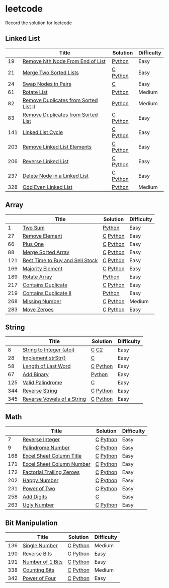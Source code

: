 # leetcode
Record the solution for leetcode

## Linked List
|     | Title           |  Solution       | Difficulty
|-----|---------------- | --------------- | ---------------
19|[Remove Nth Node From End of List](https://leetcode.com/problems/remove-nth-node-from-end-of-list/)|[Python](./python/19_removeNthFromEnd.py)|Easy
21|[Merge Two Sorted Lists](https://leetcode.com/problems/merge-two-sorted-lists/)|[C](./C/21_mergeTwoLists.c) [Python](./python/21_mergeTwoLists.py)|Easy
24|[Swap Nodes in Pairs](https://leetcode.com/problems/swap-nodes-in-pairs/)|[C](./C/24_swapPairs.c)|Easy
61|[Rotate List](https://leetcode.com/problems/rotate-list/)|[Python](./python/61_rotateRight.py)|Medium
82|[Remove Duplicates from Sorted List II](https://leetcode.com/problems/remove-duplicates-from-sorted-list-ii/)|[Python](./python/82_deleteDuplicates2.py)|Medium
83|[Remove Duplicates from Sorted List](https://leetcode.com/problems/remove-duplicates-from-sorted-list/)|[C](./C/83_deleteDuplicates.c) [Python](./python/83_deleteDuplicates.py)|Easy
141|[Linked List Cycle](https://leetcode.com/problems/linked-list-cycle/)|[C](./C/141_hasCycle.c) [Python](./python/141_hasCycle.py)|Easy
203|[Remove Linked List Elements](https://leetcode.com/problems/remove-linked-list-elements/)|[C](./C/203_removeElements.c) [Python](./python/203_removeElements.py)|Easy
206|[Reverse Linked List](https://leetcode.com/problems/reverse-linked-list/)|[C](./C/206_reverseList.c) [Python](./python/206_reverseList.py)|Easy
237|[Delete Node in a Linked List](https://leetcode.com/problems/delete-node-in-a-linked-list/)|[C](./C/237_deleteNode.c) [Python](./python/237_deleteNode.py)|Easy
328|[Odd Even Linked List](https://leetcode.com/problems/odd-even-linked-list/)|[Python](./python/328_oddEvenList.py)|Medium


## Array
|     | Title           |  Solution       | Difficulty
|-----|---------------- | --------------- | ---------------
1|[Two Sum](https://leetcode.com/problems/two-sum/)|[Python](./python/1_twoSum.py)|Easy
27|[Remove Element](https://leetcode.com/problems/remove-element/)|[C](./C/27_removeElement.c) [Python](./python/27_removeElement.py)|Easy
66|[Plus One](https://leetcode.com/problems/plus-one/)|[C](./C/66_plusOne.c) [Python](./python/66_plusOne.py)|Easy
88|[Merge Sorted Array](https://leetcode.com/problems/merge-sorted-array/)|[C](./C/88_merge.c) [Python](./python/88_merge.py)|Easy
121|[Best Time to Buy and Sell Stock](https://leetcode.com/problems/best-time-to-buy-and-sell-stock/)|[C](./C/121_maxProfit.c) [Python](./python/121_maxProfit.py)|Easy
169|[Majority Element](https://leetcode.com/problems/majority-element/)|[C](./C/169_majorityElement.c) [Python](./python/169_majorityElement.py)|Easy
189|[Rotate Array](https://leetcode.com/problems/rotate-array/)|[Python](./python/189_rotate.py)|Easy
217|[Contains Duplicate](https://leetcode.com/problems/contains-duplicate/)|[C](./C/217_containsDuplicate.c) [Python](./python/217_containsDuplicate.py)|Easy
219|[Contains Duplicate II](https://leetcode.com/problems/contains-duplicate-ii/)|[Python](./python/219_containsNearbyDuplicate.py)|Easy
268|[Missing Number](https://leetcode.com/problems/missing-number/)|[C](./C/268_missingNumber.c) [Python](./python/268_missingNumber.py)|Medium
283|[Move Zeroes](https://leetcode.com/problems/move-zeroes/)|[C](./C/283_moveZeroes.c) [Python](./python/283_moveZeroes.py)|Easy


## String
|     | Title           |  Solution       | Difficulty
|-----|---------------- | --------------- | ---------------
8|[String to Integer (atoi)](https://leetcode.com/problems/string-to-integer-atoi/)|[C](./C/8_myAtoi.c) [C2](./C/8_myAtoi2.c)|Easy
28|[Implement strStr() ](https://leetcode.com/problems/implement-strstr/)|[C](./C/28_strStr.c)|Easy
58|[Length of Last Word](https://leetcode.com/problems/length-of-last-word/)|[C](./C/58_lengthOfLastWord.c) [Python](./python/58_lengthOfLastWord.py)|Easy
67|[Add Binary](https://leetcode.com/problems/add-binary/)|[Python](./python/67_addBinary.py)|Easy
125|[Valid Palindrome](https://leetcode.com/problems/valid-palindrome/)|[C](./C/125_isPalindrome.c)|Easy
344|[Reverse String](https://leetcode.com/problems/reverse-string/)|[C](./C/344_reverseString.c) [Python](./python/344_reverseString.py)|Easy
345|[Reverse Vowels of a String](https://leetcode.com/problems/reverse-vowels-of-a-string/)|[C](./C/345_reverseVowels.c) [Python](./python/345_reverseVowels.py)|Easy




## Math
|     | Title           |  Solution       | Difficulty
|-----|---------------- | --------------- | ---------------
7|[Reverse Integer](https://leetcode.com/problems/reverse-integer/)|[C](./C/7_reverse.c) [Python](./python/7_reverse.py)|Easy
9|[Palindrome Number](https://leetcode.com/problems/palindrome-number/)|[C](./C/9_isPalindrome.c) [Python](./python/9_isPalindrome.py)|Easy
168|[Excel Sheet Column Title](https://leetcode.com/problems/excel-sheet-column-title/)|[C](./C/168_convertToTitle.c) [Python](./python/168_convertToTitle.py)|Easy
171|[Excel Sheet Column Number](https://leetcode.com/problems/excel-sheet-column-number/)|[C](./C/171_titleToNumber.c) [Python](./python/171_titleToNumber.py)|Easy
172|[Factorial Trailing Zeroes](https://leetcode.com/problems/factorial-trailing-zeroes/)|[C](./C/172_trailingZeroes.c) [Python](./python/172_trailingZeroes.py)|Easy
202|[Happy Number](https://leetcode.com/problems/happy-number/)|[C](./C/202_isHappy.c) [Python](./python/202_isHappy.py)|Easy
231|[Power of Two](https://leetcode.com/problems/power-of-two/)|[C](./C/231_isPowerOfTwo.c) [Python](./python/231_isPowerOfTwo.py)|Easy
258|[Add Digits](https://leetcode.com/problems/add-digits/)|[C](./C/258_addDigits.c)|Easy
263|[Ugly Number](https://leetcode.com/problems/ugly-number/)|[C](./C/263_isUgly.c) [Python](./python/263_isUgly.py)|Easy


## Bit Manipulation
|     | Title           |  Solution       | Difficulty
|-----|---------------- | --------------- | ---------------
136|[Single Number](https://leetcode.com/problems/single-number/)|[C](./C/136_singleNumber.c) [Python](./python/136_singleNumber.py)|Medium
190|[Reverse Bits](https://leetcode.com/problems/reverse-bits/)|[C](./C/190_reverseBits.c) [Python](./python/190_reverseBits.py)|Easy
191|[Number of 1 Bits](https://leetcode.com/problems/number-of-1-bits/)|[C](./C/191_hammingWeight.c) [Python](./python/191_hammingWeight.py)|Easy
338|[Counting Bits](https://leetcode.com/problems/counting-bits/)|[C](./C/338_countBits.c) [Python](./python/338_countBits.py)|Medium
342|[Power of Four](https://leetcode.com/problems/power-of-four/)|[C](./C/342_isPowerOfFour.c) [Python](./python/342_isPowerOfFour.py)|Easy

